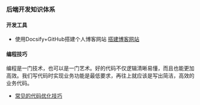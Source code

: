 ### 后端开发知识体系



#### 开发工具

- 使用Docsify+GitHub搭建个人博客网站
  [搭建博客网站](./tools/搭建个人博客网站.md)

#### 编程技巧

编程是一门技术，也可以是一门艺术。好的代码不仅逻辑清晰易懂，而且也能更加高效。我们写代码时实现业务功能是最低要求，再往上就应该是写出简洁，高效的业务代码。

-  [常见的代码优化技巧](./code-refactor/refactor-01.md)